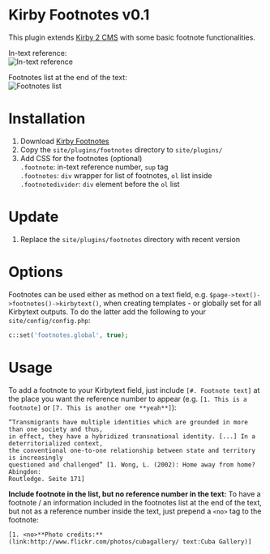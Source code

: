 Kirby Footnotes v0.1
============

This plugin extends [Kirby 2 CMS](http://getkirby.com) with some basic footnote functionalities.

In-text reference:  
![In-text reference](https://cloud.githubusercontent.com/assets/3788865/5635753/670ccacc-95ec-11e4-81b8-7cdc20b077b2.png)

Footnotes list at the end of the text:  
![Footnotes list](https://cloud.githubusercontent.com/assets/3788865/5635754/67339fe4-95ec-11e4-981a-ef3f47075935.png)


# Installation
1. Download [Kirby Footnotes](https://github.com/distantnative/kirby-footnotes/zipball/master/)
2. Copy the `site/plugins/footnotes` directory to `site/plugins/`
3. Add CSS for the footnotes (optional)  
`.footnote`: in-text reference number, `sup` tag  
`.footnotes`: `div` wrapper for list of footnotes, `ol` list inside  
`.footnotedivider`: `div` element before the `ol` list  

# Update
1. Replace the `site/plugins/footnotes` directory with recent version

# Options
Footnotes can be used either as method on a text field, e.g. `$page->text()->footnotes()->kirbytext()`, when creating templates - or globally set for all Kirbytext outputs. To do the latter add the following to your `site/config/config.php`:
```php
c::set('footnotes.global', true);
```

# Usage
To add a footnote to your Kirbytext field, just include `[#. Footnote text]` at the place you want the reference number to appear (e.g. `[1. This is a footnote]` or `[7. This is another one **yeah**]`):
```
“Transmigrants have multiple identities which are grounded in more than one society and thus, 
in effect, they have a hybridized transnational identity. [...] In a deterritorialized context, 
the conventional one-to-one relationship between state and territory is increasingly 
questioned and challenged” [1. Wong, L. (2002): Home away from home? Abingdon: 
Routledge. Seite 171]
```

**Include footnote in the list, but no reference number in the text:**
To have a footnote / an information included in the footnotes list at the end of the text, but not as a reference number inside the text, just prepend a `<no>` tag to the footnote:
```
[1. <no>**Photo credits:** (link:http://www.flickr.com/photos/cubagallery/ text:Cuba Gallery)]
```
